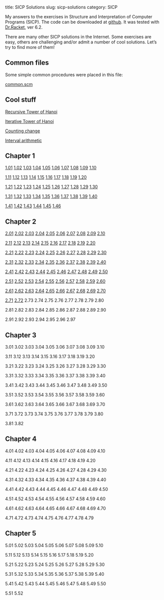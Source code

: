 title: SICP Solutions
slug: sicp-solutions
category: SICP

My answers to the exercises in Structure and Interpretation of Computer Programs (SICP).
The code can be downloaded at [github](https://github.com/voom4000/sicp). It was tested with [Dr.Racket](http://racket-lang.org/), ver 6.2.

There are many other SICP solutions in the Internet. Some exercises are easy, others are challenging and/or admit a number of cool solutions.
Let’s try to find more of them!


## Common files


Some simple common procedures were placed in this file:

[common.scm]({filename}common.md)


## Cool stuff


[Recursive Tower of Hanoi]({filename}recursive.hanoi.md)

[Iterative Tower of Hanoi]({filename}iterative.hanoi.md)

[Counting change]({filename}counting.change.md)

[Interval arithmetic]({filename}interval.arithmetic.md)


## Chapter 1


[1.01]({filename}1.01.md)
[1.02]({filename}1.02.md)
[1.03]({filename}1.03.md)
[1.04]({filename}1.04.md)
[1.05]({filename}1.05.md)
[1.06]({filename}1.06.md)
[1.07]({filename}1.07.md)
[1.08]({filename}1.08.md)
[1.09]({filename}1.09.md)
[1.10]({filename}1.10.md)

[1.11]({filename}1.11.md)
[1.12]({filename}1.12.md)
[1.13]({filename}1.13.md)
[1.14]({filename}1.14.md)
[1.15]({filename}1.15.md)
[1.16]({filename}1.16.md)
[1.17]({filename}1.17.md)
[1.18]({filename}1.18.md)
[1.19]({filename}1.19.md)
[1.20]({filename}1.20.md)

[1.21]({filename}1.21.md)
[1.22]({filename}1.22.md)
[1.23]({filename}1.23.md)
[1.24]({filename}1.24.md)
[1.25]({filename}1.25.md)
[1.26]({filename}1.26.md)
[1.27]({filename}1.27.md)
[1.28]({filename}1.28.md)
[1.29]({filename}1.29.md)
[1.30]({filename}1.30.md)

[1.31]({filename}1.31.md)
[1.32]({filename}1.32.md)
[1.33]({filename}1.33.md)
[1.34]({filename}1.34.md)
[1.35]({filename}1.35.md)
[1.36]({filename}1.36.md)
[1.37]({filename}1.37.md)
[1.38]({filename}1.38.md)
[1.39]({filename}1.39.md)
[1.40]({filename}1.40.md)

[1.41]({filename}1.41.md)
[1.42]({filename}1.42.md)
[1.43]({filename}1.43.md)
[1.44]({filename}1.44.md)
[1.45]({filename}1.45.md)
[1.46]({filename}1.46.md)



## Chapter 2

[2.01]({filename}2.01.md)
[2.02]({filename}2.02.md)
[2.03]({filename}2.03.md)
[2.04]({filename}2.04.md)
[2.05]({filename}2.05.md)
[2.06]({filename}2.06.md)
[2.07]({filename}2.07.md)
[2.08]({filename}2.08.md)
[2.09]({filename}2.09.md)
[2.10]({filename}2.10.md)

[2.11]({filename}2.11.md)
[2.12]({filename}2.12.md)
[2.13]({filename}2.13.md)
[2.14]({filename}2.14.md)
[2.15]({filename}2.15.md)
[2.16]({filename}2.16.md)
[2.17]({filename}2.17.md)
[2.18]({filename}2.18.md)
[2.19]({filename}2.19.md)
[2.20]({filename}2.20.md)

[2.21]({filename}2.21.md)
[2.22]({filename}2.22.md)
[2.23]({filename}2.23.md)
[2.24]({filename}2.24.md)
[2.25]({filename}2.25.md)
[2.26]({filename}2.26.md)
[2.27]({filename}2.27.md)
[2.28]({filename}2.28.md)
[2.29]({filename}2.29.md)
[2.30]({filename}2.30.md)

[2.31]({filename}2.31.md)
[2.32]({filename}2.32.md)
[2.33]({filename}2.33.md)
[2.34]({filename}2.34.md)
[2.35]({filename}2.35.md)
[2.36]({filename}2.36.md)
[2.37]({filename}2.37.md)
[2.38]({filename}2.38.md)
[2.39]({filename}2.39.md)
[2.40]({filename}2.40.md)

[2.41]({filename}2.41.md)
[2.42]({filename}2.42.md)
[2.43]({filename}2.43.md)
[2.44]({filename}2.44.md)
[2.45]({filename}2.45.md)
[2.46]({filename}2.46.md)
[2.47]({filename}2.47.md)
[2.48]({filename}2.48.md)
[2.49]({filename}2.49.md)
[2.50]({filename}2.50.md)

[2.51]({filename}2.51.md)
[2.52]({filename}2.52.md)
[2.53]({filename}2.53.md)
[2.54]({filename}2.54.md)
[2.55]({filename}2.55.md)
[2.56]({filename}2.56.md)
[2.57]({filename}2.57.md)
[2.58]({filename}2.58.md)
[2.59]({filename}2.59.md)
[2.60]({filename}2.60.md)

[2.61]({filename}2.61.md)
[2.62]({filename}2.62.md)
[2.63]({filename}2.63.md)
[2.64]({filename}2.64.md)
[2.65]({filename}2.65.md)
[2.66]({filename}2.66.md)
[2.67]({filename}2.67.md)
[2.68]({filename}2.68.md)
[2.69]({filename}2.69.md)
[2.70]({filename}2.70.md)

[2.71]({filename}2.71.md)
[2.72]({filename}2.72.md)
2.73 2.74 2.75 2.76 2.77 2.78 2.79 2.80

2.81 2.82 2.83 2.84 2.85 2.86 2.87 2.88 2.89 2.90

2.91 2.92 2.93 2.94 2.95 2.96 2.97



## Chapter 3


3.01 3.02 3.03 3.04 3.05 3.06 3.07 3.08 3.09 3.10

3.11 3.12 3.13 3.14 3.15 3.16 3.17 3.18 3.19 3.20

3.21 3.22 3.23 3.24 3.25 3.26 3.27 3.28 3.29 3.30

3.31 3.32 3.33 3.34 3.35 3.36 3.37 3.38 3.39 3.40

3.41 3.42 3.43 3.44 3.45 3.46 3.47 3.48 3.49 3.50

3.51 3.52 3.53 3.54 3.55 3.56 3.57 3.58 3.59 3.60

3.61 3.62 3.63 3.64 3.65 3.66 3.67 3.68 3.69 3.70

3.71 3.72 3.73 3.74 3.75 3.76 3.77 3.78 3.79 3.80

3.81 3.82



## Chapter 4


4.01 4.02 4.03 4.04 4.05 4.06 4.07 4.08 4.09 4.10

4.11 4.12 4.13 4.14 4.15 4.16 4.17 4.18 4.19 4.20

4.21 4.22 4.23 4.24 4.25 4.26 4.27 4.28 4.29 4.30

4.31 4.32 4.33 4.34 4.35 4.36 4.37 4.38 4.39 4.40

4.41 4.42 4.43 4.44 4.45 4.46 4.47 4.48 4.49 4.50

4.51 4.52 4.53 4.54 4.55 4.56 4.57 4.58 4.59 4.60

4.61 4.62 4.63 4.64 4.65 4.66 4.67 4.68 4.69 4.70

4.71 4.72 4.73 4.74 4.75 4.76 4.77 4.78 4.79



## Chapter 5


5.01 5.02 5.03 5.04 5.05 5.06 5.07 5.08 5.09 5.10

5.11 5.12 5.13 5.14 5.15 5.16 5.17 5.18 5.19 5.20

5.21 5.22 5.23 5.24 5.25 5.26 5.27 5.28 5.29 5.30

5.31 5.32 5.33 5.34 5.35 5.36 5.37 5.38 5.39 5.40

5.41 5.42 5.43 5.44 5.45 5.46 5.47 5.48 5.49 5.50

5.51 5.52
